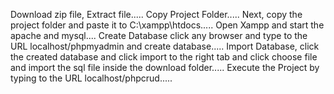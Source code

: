 Download zip file, Extract file.....
Copy Project Folder.....
Next, copy the project folder and paste it to C:\xampp\htdocs.....
Open Xampp and start the apache and mysql....
Create Database click any browser and type to the URL localhost/phpmyadmin and create database.....
Import Database, click the created database and click import to the right tab and click choose file and import the sql file inside the download folder.....
Execute the Project by typing to the URL localhost/phpcrud.....
